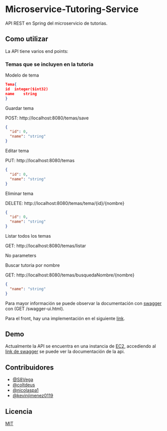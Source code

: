 # **Microservice-Tutoring-Service**

API REST en Spring del microservicio de tutorias.

## Como utilizar

La API tiene varios end points:

### Temas que se incluyen en la tutoria

Modelo de tema

```json
Tema{
id	integer($int32)
name	string
}
```

Guardar tema

POST: http://localhost:8080/temas/save

```json
{
  "id": 0,
  "name": "string"
}

```

Editar tema

PUT: http://localhost:8080/temas

```json
{
  "id": 0,
  "name": "string"
}

```

Eliminar tema

DELETE: http://localhost:8080/temas/tema/{id}/{nombre}

```json
{
  "id": 0,
  "name": "string"
}

```
Listar todos los temas

GET: http://localhost:8080/temas/listar

No parameters

Buscar tutoria por nombre

GET: http://localhost:8080/temas/busquedaNombre/{nombre}

```json
{
  "name": "string"
}

```

Para mayor información se puede observar la documentación con [swagger](https://swagger.io/) con (GET /swagger-ui.html).

Para el front, hay una implementación en el siguiente [link]().

## Demo

Actualmente la API se encuentra en una instancia de [EC2](https://aws.amazon.com/es/ec2/?ec2-whats-new.sort-by=item.additionalFields.postDateTime&ec2-whats-new.sort-order=desc), accediendo al [link de swagger]() se puede ver la documentación de la api.

## Contribuidores

- [@S8Vega](https://github.com/S8Vega)
- [@coltdeus](https://github.com/coltdeus)
- [@nicolaspa1](https://github.com/nicolaspa1)
- [@kevinjimenez0119](https://github.com/Kevinjimenez0119)

## **Licencia**

[MIT](https://choosealicense.com/licenses/mit/)